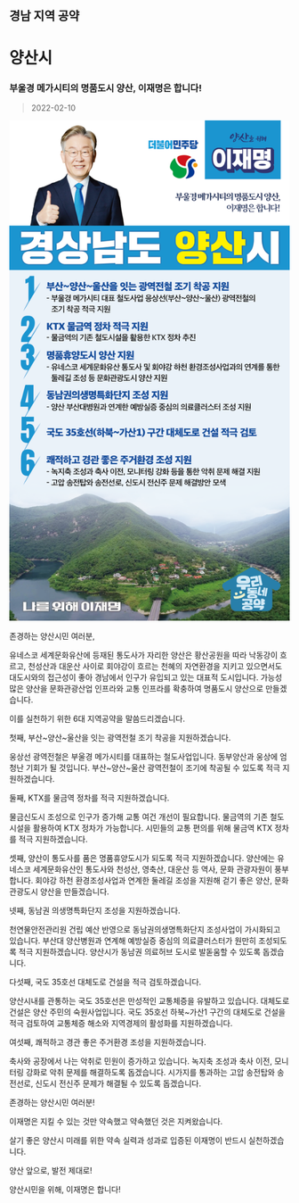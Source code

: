 ## 경남 지역 공약

# 양산시

### 부울경 메가시티의 명품도시 양산, 이재명은 합니다!  
> 2022-02-10

![양산시 지역공약](./005_016_009.png)

존경하는 양산시민 여러분,

 

유네스코 세계문화유산에 등재된 통도사가 자리한 양산은 황산공원을 따라 낙동강이 흐르고, 천성산과 대운산 사이로 회야강이 흐르는 천혜의 자연환경을 지키고 있으면서도 대도시와의 접근성이 좋아 경남에서 인구가 유입되고 있는 대표적 도시입니다. 가능성 많은 양산을 문화관광산업 인프라와 교통 인프라를 확충하여 명품도시 양산으로 만들겠습니다.

 

이를 실천하기 위한 6대 지역공약을 말씀드리겠습니다. 

 

첫째, 부산~양산~울산을 잇는 광역전철 조기 착공을 지원하겠습니다.

웅상선 광역전철은 부울경 메가시티를 대표하는 철도사업입니다. 동부양산과 웅상에 엄청난 기회가 될 것입니다. 부산~양산~울산 광역전철이 조기에 착공될 수 있도록 적극 지원하겠습니다. 

 

둘째, KTX를 물금역 정차를 적극 지원하겠습니다.  

물금신도시 조성으로 인구가 증가해 교통 여건 개선이 필요합니다. 물금역의 기존 철도시설을 활용하여 KTX 정차가 가능합니다. 시민들의 교통 편의를 위해 물금역 KTX 정차를 적극 지원하겠습니다. 

 

셋째, 양산이 통도사를 품은 명품휴양도시가 되도록 적극 지원하겠습니다.
양산에는 유네스코 세계문화유산인 통도사와 천성산, 영축산, 대운산 등 역사, 문화 관광자원이 풍부합니다. 회야강 하천 환경조성사업과 연계한 둘레길 조성을 지원해 걷기 좋은 양산, 문화관광도시 양산을 만들겠습니다.

 

넷째, 동남권 의생명특화단지 조성을 지원하겠습니다. 

천연물안전관리원 건립 예산 반영으로 동남권의생명특화단지 조성사업이 가시화되고 있습니다. 부산대 양산병원과 연계해 예방실증 중심의 의료클러스터가 원만히 조성되도록 적극 지원하겠습니다. 양산시가 동남권 의료허브 도시로 발돋움할 수 있도록 돕겠습니다.  

 

다섯째, 국도 35호선 대체도로 건설을 적극 검토하겠습니다.

양산시내를 관통하는 국도 35호선은 만성적인 교통체증을 유발하고 있습니다. 대체도로 건설은 양산 주민의 숙원사업입니다. 국도 35호선 하북~가산1 구간의 대체도로 건설을 적극 검토하여 교통체증 해소와 지역경제의 활성화를 지원하겠습니다. 

 

여섯째, 쾌적하고 경관 좋은 주거환경 조성을 지원하겠습니다. 

축사와 공장에서 나는 악취로 민원이 증가하고 있습니다. 녹지축 조성과 축사 이전, 모니터링 강화로 악취 문제를 해결하도록 돕겠습니다. 시가지를 통과하는 고압 송전탑와 송전선로, 신도시 전신주 문제가 해결될 수 있도록 돕겠습니다.  

 

존경하는 양산시민 여러분!

이재명은 지킬 수 있는 것만 약속했고 약속했던 것은 지켜왔습니다.

살기 좋은 양산시 미래를 위한 약속 실력과 성과로 입증된 이재명이 반드시 실천하겠습니다.

 

양산 앞으로, 발전 제대로!

양산시민을 위해, 이재명은 합니다! 

						